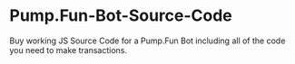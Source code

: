 # Pump.Fun-Bot-Source-Code
Buy working JS Source Code for a Pump.Fun Bot including all of the code you need to make transactions.
